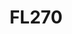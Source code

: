 ---
title: FL270
categories: [flying, gallery]
tags: [tiger]
image: fl270.jpg
caption: 
type: image
---
